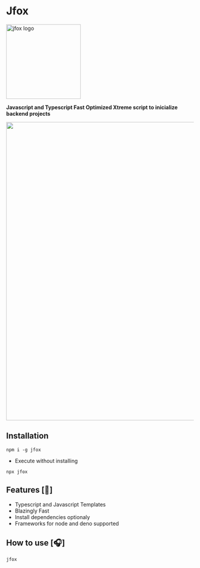 # Jfox 

<img src="https://i.postimg.cc/L598KBQc/jfox.png" alt="jfox logo" width="200px">

**Javascript and Typescript Fast Optimized Xtreme script to inicialize backend projects**

<img src="https://i.postimg.cc/NfRk0jMz/jfox.gif" width="800">

## Installation 

```
npm i -g jfox
```

* Execute without installing

```
npx jfox
```

## Features [:fox_face:]

* Typescript and Javascript Templates
* Blazingly Fast
* Install dependencies optionaly
* Frameworks for node and deno supported

## How to use [:headphones:]

```
jfox
```
